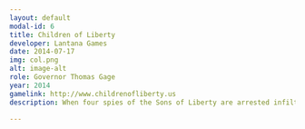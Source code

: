 ```yaml
---
layout: default
modal-id: 6
title: Children of Liberty
developer: Lantana Games
date: 2014-07-17
img: col.png
alt: image-alt
role: Governor Thomas Gage
year: 2014
gamelink: http://www.childrenofliberty.us
description: When four spies of the Sons of Liberty are arrested infiltrating The Province House, their children join Paul Revere, Samuel Adams, and the Sons of Liberty to finish their mission and break them out as the threat of Revolution looms over the Colonies... 

---
```

